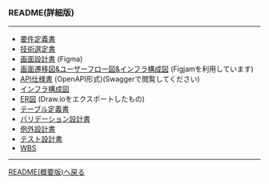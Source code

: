 ### README(詳細版)
***
- [要件定義書](requirement.md)
- [技術選定書](techSelection.md)
- [画面設計書](https://www.figma.com/design/PN0sopRyfthY6Wg1KMYneR/Links?node-id=368-11078&t=dc7rcGu1O78SJach-1) (Figma)
- [画面遷移図&ユーザーフロー図&インフラ構成図](https://www.figma.com/board/LqQSjrjNWCCRsoZAheK6Tn/%E7%94%BB%E9%9D%A2%E9%81%B7%E7%A7%BB%E5%9B%B3-%E3%83%A6%E3%83%BC%E3%82%B6%E3%83%BC%E3%83%95%E3%83%AD%E3%83%BC%E5%9B%B3?node-id=0-1&t=2EIsgCzSkO5q5X0i-1) (Figjamを利用しています)
- [API仕様書](apidoc.yaml) (OpenAPI形式)(Swaggerで閲覧してください)
- [インフラ構成図](./infraPicture.md)
- [ER図](er.md) (Draw.ioをエクスポートしたもの)
- [テーブル定義書](https://docs.google.com/spreadsheets/d/1vyCwW82jWa3zWYy8qUCxSUlGTpYzdT77AUk0thhqoto/edit?usp=sharing)
- [バリデーション設計書](https://docs.google.com/spreadsheets/d/1jfh4XFvajT3JjLGytK9GHodsaBh1peIUSf0R0QeJbcE/edit?usp=sharing)
- [例外設計書](https://docs.google.com/spreadsheets/d/1fv8wNNDkx_m9rIiu8QDmGtNwILAYrur8mOtUhFHrNY4/edit?usp=sharing)
- [テスト設計書](https://docs.google.com/spreadsheets/d/1S6HbHadiXYgfojZlGivRoFaMag1ApHLbE4QCj5zj84Q/edit?usp=sharing)
- [WBS](https://docs.google.com/spreadsheets/d/1Smp046Mii5aNEyOWJCYTsivFBipF_zTuo7FdmSGzpXQ/edit?usp=sharing)
***
[README(概要版)へ戻る](../README.md)